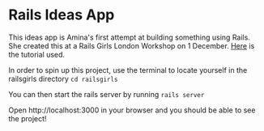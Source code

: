 # Rails Ideas App

This ideas app is Amina's first attempt at building something using Rails. She created this at a Rails Girls London Workshop on 1 December. [Here](http://guides.railsgirls.com/app) is the tutorial used.

In order to spin up this project, use the terminal to locate yourself in the railsgirls directory `cd railsgirls`

You can then start the rails server by running `rails server`

Open http://localhost:3000 in your browser and you should be able to see the project!
